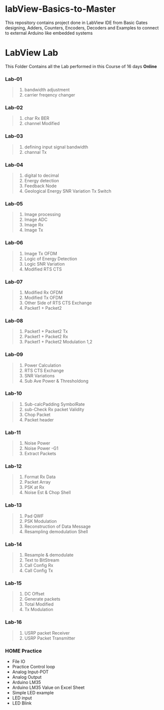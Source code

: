 # labView-Basics-to-Master
 This repository contains project done in LabView IDE from Basic Gates designing, Adders, Counters, Encoders, Decoders and Examples to connect to external Arduino like embedded systems

 # LabView Lab

This Folder Contains all the Lab performed in this Course of 16 days **Online**

### Lab-01 
>1. bandwidth adjustment
>2. carrier freqency changer
### Lab-02
>1. char Rx BER
>2. channel Modified
### Lab-03
>1. defining input signal bandwidth
>2. channal Tx

### Lab-04
>1. digital to decimal
>2. Energy detection
>3. Feedback Node
>4. Geological Energy SNR Variation Tx Switch

### Lab-05
>1. Image processing
>2. Image ADC
>3. Image Rx
>4. Image Tx

### Lab-06
>1. Image Tx OFDM
>2. Logic of Energy Detection
>3. Logic SNR Variation
>4. Modified RTS CTS

### Lab-07
>1. Modified Rx OFDM
>2. Modified Tx OFDM
>3. Other Side of RTS CTS Exchange
>4. Packet1 + Packet2

### Lab-08
>1. Packet1 + Packet2 Tx
>2. Packet1 + Packet2  Rx
>3. Packet1 + Packet2 Modulation 1,2

### Lab-09
>1. Power Calculation
>2. RTS CTS Exchange
>3. SNR Variations
>4. Sub Ave Power & Thresholdong

### Lab-10
>1. Sub-calcPadding SymbolRate
>2. sub-Check Rx packet Validity
>3. Chop Packet
>4. Packet header

### Lab-11
>1. Noise Power
>2. Noise Power -G1
>3. Extract Packets

### Lab-12
>1. Format Rx Data
>2. Packet Array
>3. PSK at Rx
>4. Noise Est & Chop Shell

### Lab-13
>1. Pad QWF
>2. PSK Modulation
>3. Reconstruction of Data Message
>4. Resampling demodulation Shell

### Lab-14
>1. Resample & demodulate
>2. Text to BitStream
>3. Call Config Rx
>4. Call Config Tx

### Lab-15
>1. DC Offset
>2. Generate packets
>3. Total Modified
>4. Tx Modulation

### Lab-16
>1. USRP packet Receiver
>2. USRP Packet Transmitter

### HOME Practice
- File IO 
- Practice Control loop
- Analog Input-POT
- Analog Output
- Arduino LM35
- Arduino LM35 Value on Excel Sheet
- Simple LED example
- LED input
- LED Blink 
